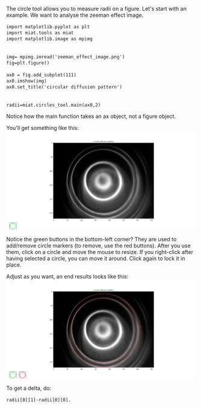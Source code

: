 The circle tool allows you to measure radii on a figure. Let's start with an example. We want to analyse the zeeman effect image.

	import matplotlib.pyplot as plt
	import miat.tools as miat
	import matplotlib.image as mpimg


	img= mpimg.imread('zeeman_effect_image.png')
	fig=plt.figure()

	ax0 = fig.add_subplot(111)
	ax0.imshow(img)
	ax0.set_title('circular diffusion pattern')


	radii=miat.circles_tool.main(ax0,2)

Notice how the main function takes an ax object, not a figure object.

You'll get something like this: ![](https://github.com/CephalonAhmes/miat/blob/main/documentation/Circles/Figure_2.png?raw=true)

Notice the green buttons in the bottom-left corner? They are used to add/remove circle markers (to remove, use the red buttons). After you use them, click on a circle and move the mouse to resize. If you right-click after having selected a circle, you can move it around. Click again to lock it in place.



Adjust as you want, an end results looks like this: ![](https://github.com/CephalonAhmes/miat/blob/main/documentation/Circles/Figure_1.png?raw=true)

To get a delta, do:
	
	radii[0][1]-radii[0][0].